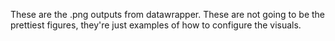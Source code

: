 These are the .png outputs from datawrapper. These are not going to be the prettiest figures, they're just examples of how to configure the visuals.
